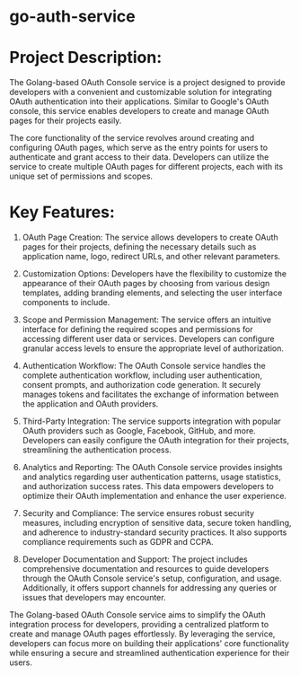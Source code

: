# go-auth-service

# Project Description:

The Golang-based OAuth Console service is a project designed to provide developers with a convenient and customizable solution for integrating OAuth authentication into their applications. Similar to Google's OAuth console, this service enables developers to create and manage OAuth pages for their projects easily.

The core functionality of the service revolves around creating and configuring OAuth pages, which serve as the entry points for users to authenticate and grant access to their data. Developers can utilize the service to create multiple OAuth pages for different projects, each with its unique set of permissions and scopes.

# Key Features:
1. OAuth Page Creation: The service allows developers to create OAuth pages for their projects, defining the necessary details such as application name, logo, redirect URLs, and other relevant parameters.

2. Customization Options: Developers have the flexibility to customize the appearance of their OAuth pages by choosing from various design templates, adding branding elements, and selecting the user interface components to include.

3. Scope and Permission Management: The service offers an intuitive interface for defining the required scopes and permissions for accessing different user data or services. Developers can configure granular access levels to ensure the appropriate level of authorization.

4. Authentication Workflow: The OAuth Console service handles the complete authentication workflow, including user authentication, consent prompts, and authorization code generation. It securely manages tokens and facilitates the exchange of information between the application and OAuth providers.

5. Third-Party Integration: The service supports integration with popular OAuth providers such as Google, Facebook, GitHub, and more. Developers can easily configure the OAuth integration for their projects, streamlining the authentication process.

6. Analytics and Reporting: The OAuth Console service provides insights and analytics regarding user authentication patterns, usage statistics, and authorization success rates. This data empowers developers to optimize their OAuth implementation and enhance the user experience.

7. Security and Compliance: The service ensures robust security measures, including encryption of sensitive data, secure token handling, and adherence to industry-standard security practices. It also supports compliance requirements such as GDPR and CCPA.

8. Developer Documentation and Support: The project includes comprehensive documentation and resources to guide developers through the OAuth Console service's setup, configuration, and usage. Additionally, it offers support channels for addressing any queries or issues that developers may encounter.

The Golang-based OAuth Console service aims to simplify the OAuth integration process for developers, providing a centralized platform to create and manage OAuth pages effortlessly. By leveraging the service, developers can focus more on building their applications' core functionality while ensuring a secure and streamlined authentication experience for their users.